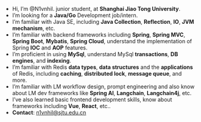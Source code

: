 - Hi, I’m @N1vnhil. junior student, at **Shanghai Jiao Tong University**.
- I’m looking for a **Java/Go** Development job/intern.
- I’m familiar with Java SE, including **Java Collection**, **Reflection**, **IO**, **JVM mechanism**, etc.
- I’m familiar with backend frameworks including **Spring**, **Spring MVC**, **Spring Boot**, **Mybatis**, **Spring Cloud**, understand the implementation of Spring **IOC** and **AOP** features.
- I’m proficient in using **MySql**, understand MySql **transactions**, **DB engines**, and **indexing**.
- I’m familiar with Redis **data types**, **data structures** and the **applications** of Redis, including **caching**, **distributed lock**, **message queue**, and more.
- I’m familiar with LM workflow design, prompt engineering and also know about LM dev frameworks like **Spring AI**, **Langchain**, **Langchain4j**, etc.
- I’ve also learned basic frontend development skills, know about frameworks including **Vue**, **React**, etc..
- **Contact**: n1vnhil@sjtu.edu.cn


<!---
N1vnhil/N1vnhil is a ✨ special ✨ repository because its `README.md` (this file) appears on your GitHub profile.
You can click the Preview link to take a look at your changes.
--->
